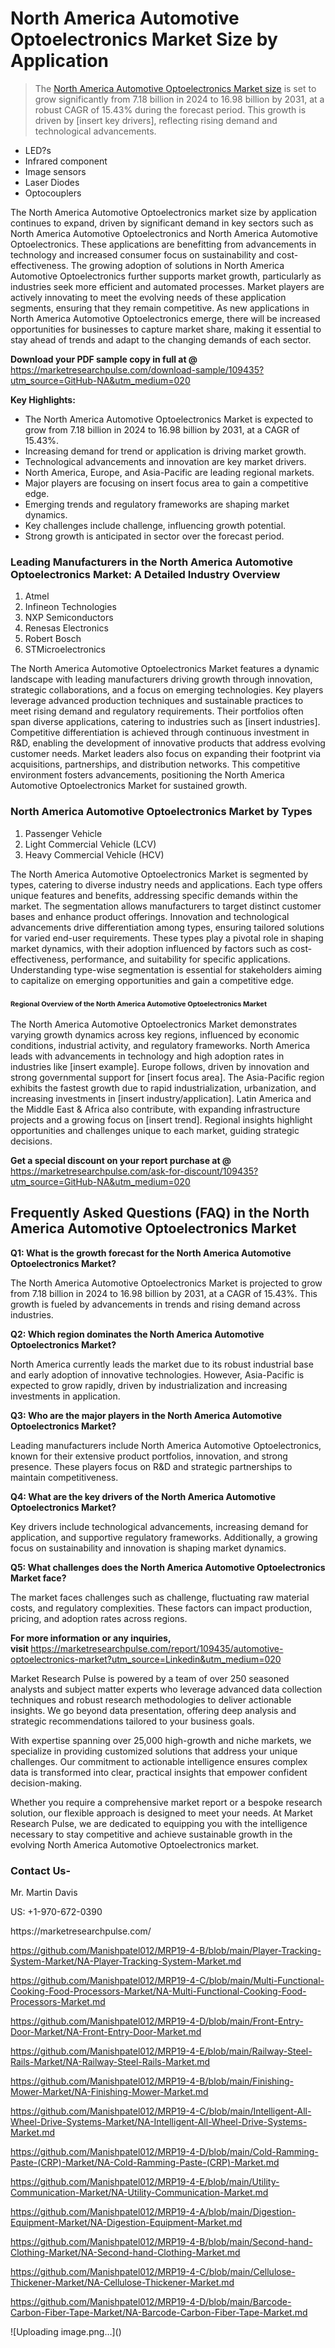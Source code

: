 <h1>North America Automotive Optoelectronics Market&nbsp;Size by Application</h1><blockquote><p>The <a href="https://marketresearchpulse.com/download-sample/109435?utm_source=GitHub-NA&amp;utm_medium=020">North America Automotive Optoelectronics Market size</a> is set to grow significantly from 7.18 billion in 2024 to 16.98 billion by 2031, at a robust CAGR of 15.43% during the forecast period. This growth is driven by [insert key drivers], reflecting rising demand and technological advancements.</p></blockquote><ul><li>LED?s<li> Infrared component<li> Image sensors<li> Laser Diodes<li> Optocouplers</li></ul><p>The North America Automotive Optoelectronics market size by application continues to expand, driven by significant demand in key sectors such as North America Automotive Optoelectronics and North America Automotive Optoelectronics. These applications are benefitting from advancements in technology and increased consumer focus on sustainability and cost-effectiveness. The growing adoption of solutions in North America Automotive Optoelectronics further supports market growth, particularly as industries seek more efficient and automated processes. Market players are actively innovating to meet the evolving needs of these application segments, ensuring that they remain competitive. As new applications in North America Automotive Optoelectronics emerge, there will be increased opportunities for businesses to capture market share, making it essential to stay ahead of trends and adapt to the changing demands of each sector.</p><p><strong>Download your PDF sample copy in full at @ </strong><a href="https://marketresearchpulse.com/download-sample/109435?utm_source=GitHub-NA&amp;utm_medium=020">https://marketresearchpulse.com/download-sample/109435?utm_source=GitHub-NA&amp;utm_medium=020</a></p><p><strong>Key Highlights: </strong></p><ul><li>The North America Automotive Optoelectronics Market is expected to grow from 7.18 billion in 2024 to 16.98 billion by 2031, at a CAGR of 15.43%.</li><li>Increasing demand for trend or application is driving market growth.</li><li>Technological advancements and innovation are key market drivers.</li><li>North America, Europe, and Asia-Pacific are leading regional markets.</li><li>Major players are focusing on insert focus area to gain a competitive edge.</li><li>Emerging trends and regulatory frameworks are shaping market dynamics.</li><li>Key challenges include challenge, influencing growth potential.</li><li>Strong growth is anticipated in sector over the forecast period.</li></ul><h3>Leading Manufacturers in the North America Automotive Optoelectronics Market: A Detailed Industry Overview</h3><ol><li>Atmel</li><li>Infineon Technologies</li><li>NXP Semiconductors</li><li>Renesas Electronics</li><li>Robert Bosch</li><li>STMicroelectronics</li></ol><div class="flex max-w-full flex-col flex-grow"><div class="min-h-8 text-message flex w-full flex-col items-end gap-2 whitespace-normal break-words [.text-message+&amp;]:mt-5" dir="auto" data-message-author-role="assistant" data-message-id="fd8432e4-4910-450d-b182-61b7bfb0a01f" data-message-model-slug="gpt-4o"><div class="flex w-full flex-col gap-1 empty:hidden first:pt-[3px]"><div class="markdown prose w-full break-words dark:prose-invert light"><p>The North America Automotive Optoelectronics Market features a dynamic landscape with leading manufacturers driving growth through innovation, strategic collaborations, and a focus on emerging technologies. Key players leverage advanced production techniques and sustainable practices to meet rising demand and regulatory requirements. Their portfolios often span diverse applications, catering to industries such as [insert industries]. Competitive differentiation is achieved through continuous investment in R&amp;D, enabling the development of innovative products that address evolving customer needs. Market leaders also focus on expanding their footprint via acquisitions, partnerships, and distribution networks. This competitive environment fosters advancements, positioning the North America Automotive Optoelectronics Market for sustained growth.</p></div></div></div></div><h3>North America Automotive Optoelectronics Market by Types</h3><ol><li>Passenger Vehicle<li> Light Commercial Vehicle (LCV)<li> Heavy Commercial Vehicle (HCV)</li></ol><div class="flex max-w-full flex-col flex-grow"><div class="min-h-8 text-message flex w-full flex-col items-end gap-2 whitespace-normal break-words [.text-message+&amp;]:mt-5" dir="auto" data-message-author-role="assistant" data-message-id="084470be-0bb7-4664-bddf-5156b4f41249" data-message-model-slug="gpt-4o-mini"><div class="flex w-full flex-col gap-1 empty:hidden first:pt-[3px]"><div class="markdown prose w-full break-words dark:prose-invert light"><p>The North America Automotive Optoelectronics Market is segmented by types, catering to diverse industry needs and applications. Each type offers unique features and benefits, addressing specific demands within the market. The segmentation allows manufacturers to target distinct customer bases and enhance product offerings. Innovation and technological advancements drive differentiation among types, ensuring tailored solutions for varied end-user requirements. These types play a pivotal role in shaping market dynamics, with their adoption influenced by factors such as cost-effectiveness, performance, and suitability for specific applications. Understanding type-wise segmentation is essential for stakeholders aiming to capitalize on emerging opportunities and gain a competitive edge.</p></div></div></div></div><h3><span style="font-size: 11px;">Regional Overview of the North America Automotive Optoelectronics Market</span></h3><div class="flex max-w-full flex-col flex-grow"><div class="min-h-8 text-message flex w-full flex-col items-end gap-2 whitespace-normal break-words [.text-message+&amp;]:mt-5" dir="auto" data-message-author-role="assistant" data-message-id="e9038762-ce64-4e30-91c9-9bd413514231" data-message-model-slug="gpt-4o-mini"><div class="flex w-full flex-col gap-1 empty:hidden first:pt-[3px]"><div class="markdown prose w-full break-words dark:prose-invert light"><p>The North America Automotive Optoelectronics Market demonstrates varying growth dynamics across key regions, influenced by economic conditions, industrial activity, and regulatory frameworks. North America leads with advancements in technology and high adoption rates in industries like [insert example]. Europe follows, driven by innovation and strong governmental support for [insert focus area]. The Asia-Pacific region exhibits the fastest growth due to rapid industrialization, urbanization, and increasing investments in [insert industry/application]. Latin America and the Middle East &amp; Africa also contribute, with expanding infrastructure projects and a growing focus on [insert trend]. Regional insights highlight opportunities and challenges unique to each market, guiding strategic decisions.</p></div></div></div></div><p><strong>Get a special discount on your report purchase at @ </strong><a href="https://marketresearchpulse.com/ask-for-discount/109435?utm_source=GitHub-NA&amp;utm_medium=020">https://marketresearchpulse.com/ask-for-discount/109435?utm_source=GitHub-NA&amp;utm_medium=020</a></p><h2>Frequently Asked Questions (FAQ) in the North America Automotive Optoelectronics Market</h2><p><strong>Q1: What is the growth forecast for the North America Automotive Optoelectronics Market?</strong></p><p>The North America Automotive Optoelectronics Market is projected to grow from 7.18 billion in 2024 to 16.98 billion by 2031, at a CAGR of 15.43%. This growth is fueled by advancements in trends and rising demand across industries.</p><p><strong>Q2: Which region dominates the North America Automotive Optoelectronics Market?</strong></p><p>North America currently leads the market due to its robust industrial base and early adoption of innovative technologies. However, Asia-Pacific is expected to grow rapidly, driven by industrialization and increasing investments in application.</p><p><strong>Q3: Who are the major players in the North America Automotive Optoelectronics Market?</strong></p><p>Leading manufacturers include North America Automotive Optoelectronics, known for their extensive product portfolios, innovation, and strong presence. These players focus on R&amp;D and strategic partnerships to maintain competitiveness.</p><p><strong>Q4: What are the key drivers of the North America Automotive Optoelectronics Market?</strong></p><p>Key drivers include technological advancements, increasing demand for application, and supportive regulatory frameworks. Additionally, a growing focus on sustainability and innovation is shaping market dynamics.</p><p><strong>Q5: What challenges does the North America Automotive Optoelectronics Market face?</strong></p><p>The market faces challenges such as challenge, fluctuating raw material costs, and regulatory complexities. These factors can impact production, pricing, and adoption rates across regions.</p><p><strong>For more information or any inquiries, visit&nbsp;</strong><a href="https://marketresearchpulse.com/report/109435/automotive-optoelectronics-market?utm_source=Linkedin&utm_medium=020">https://marketresearchpulse.com/report/109435/automotive-optoelectronics-market?utm_source=Linkedin&utm_medium=020</a></p><p>Market Research Pulse is powered by a team of over 250 seasoned analysts and subject matter experts who leverage advanced data collection techniques and robust research methodologies to deliver actionable insights. We go beyond data presentation, offering deep analysis and strategic recommendations tailored to your business goals.</p><p>With expertise spanning over 25,000 high-growth and niche markets, we specialize in providing customized solutions that address your unique challenges. Our commitment to actionable intelligence ensures complex data is transformed into clear, practical insights that empower confident decision-making.</p><p>Whether you require a comprehensive market report or a bespoke research solution, our flexible approach is designed to meet your needs. At Market Research Pulse, we are dedicated to equipping you with the intelligence necessary to stay competitive and achieve sustainable growth in the evolving North America Automotive Optoelectronics market.</p><h3><strong>Contact Us-</strong></h3><p>Mr. Martin Davis</p><p>US: +1-970-672-0390</p><p>https://marketresearchpulse.com/</p><p><a href="https://github.com/Manishpatel012/MRP19-4-B/blob/main/Player-Tracking-System-Market/NA-Player-Tracking-System-Market.md">https://github.com/Manishpatel012/MRP19-4-B/blob/main/Player-Tracking-System-Market/NA-Player-Tracking-System-Market.md</a></p><p><a href="https://github.com/Manishpatel012/MRP19-4-C/blob/main/Multi-Functional-Cooking-Food-Processors-Market/NA-Multi-Functional-Cooking-Food-Processors-Market.md">https://github.com/Manishpatel012/MRP19-4-C/blob/main/Multi-Functional-Cooking-Food-Processors-Market/NA-Multi-Functional-Cooking-Food-Processors-Market.md</a></p><p><a href="https://github.com/Manishpatel012/MRP19-4-D/blob/main/Front-Entry-Door-Market/NA-Front-Entry-Door-Market.md">https://github.com/Manishpatel012/MRP19-4-D/blob/main/Front-Entry-Door-Market/NA-Front-Entry-Door-Market.md</a></p><p><a href="https://github.com/Manishpatel012/MRP19-4-E/blob/main/Railway-Steel-Rails-Market/NA-Railway-Steel-Rails-Market.md">https://github.com/Manishpatel012/MRP19-4-E/blob/main/Railway-Steel-Rails-Market/NA-Railway-Steel-Rails-Market.md</a></p><p><a href="https://github.com/Manishpatel012/MRP19-4-B/blob/main/Finishing-Mower-Market/NA-Finishing-Mower-Market.md">https://github.com/Manishpatel012/MRP19-4-B/blob/main/Finishing-Mower-Market/NA-Finishing-Mower-Market.md</a></p><p><a href="https://github.com/Manishpatel012/MRP19-4-C/blob/main/Intelligent-All-Wheel-Drive-Systems-Market/NA-Intelligent-All-Wheel-Drive-Systems-Market.md">https://github.com/Manishpatel012/MRP19-4-C/blob/main/Intelligent-All-Wheel-Drive-Systems-Market/NA-Intelligent-All-Wheel-Drive-Systems-Market.md</a></p><p><a href="https://github.com/Manishpatel012/MRP19-4-D/blob/main/Cold-Ramming-Paste-(CRP)-Market/NA-Cold-Ramming-Paste-(CRP)-Market.md">https://github.com/Manishpatel012/MRP19-4-D/blob/main/Cold-Ramming-Paste-(CRP)-Market/NA-Cold-Ramming-Paste-(CRP)-Market.md</a></p><p><a href="https://github.com/Manishpatel012/MRP19-4-E/blob/main/Utility-Communication-Market/NA-Utility-Communication-Market.md">https://github.com/Manishpatel012/MRP19-4-E/blob/main/Utility-Communication-Market/NA-Utility-Communication-Market.md</a></p><p><a href="https://github.com/Manishpatel012/MRP19-4-A/blob/main/Digestion-Equipment-Market/NA-Digestion-Equipment-Market.md">https://github.com/Manishpatel012/MRP19-4-A/blob/main/Digestion-Equipment-Market/NA-Digestion-Equipment-Market.md</a></p><p><a href="https://github.com/Manishpatel012/MRP19-4-B/blob/main/Second-hand-Clothing-Market/NA-Second-hand-Clothing-Market.md">https://github.com/Manishpatel012/MRP19-4-B/blob/main/Second-hand-Clothing-Market/NA-Second-hand-Clothing-Market.md</a></p><p><a href="https://github.com/Manishpatel012/MRP19-4-C/blob/main/Cellulose-Thickener-Market/NA-Cellulose-Thickener-Market.md">https://github.com/Manishpatel012/MRP19-4-C/blob/main/Cellulose-Thickener-Market/NA-Cellulose-Thickener-Market.md</a></p><p><a href="https://github.com/Manishpatel012/MRP19-4-D/blob/main/Barcode-Carbon-Fiber-Tape-Market/NA-Barcode-Carbon-Fiber-Tape-Market.md">https://github.com/Manishpatel012/MRP19-4-D/blob/main/Barcode-Carbon-Fiber-Tape-Market/NA-Barcode-Carbon-Fiber-Tape-Market.md</a></p>
![Uploading image.png…]()
